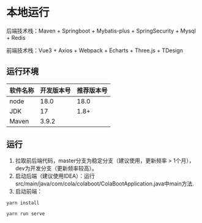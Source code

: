 # 本地运行

后端技术栈：Maven + Springboot + Mybatis-plus + SpringSecurity + Mysql + Redis

前端技术栈：Vue3 + Axios + Webpack + Echarts + Three.js + TDesign

## 运行环境

| 软件名称  | 开发版本号 | 推荐版本号 |
|-------|-------|------|
| node  | 18.0  | 18.0 |
| JDK   | 17    | 1.8+ |
| Maven | 3.9.2 |  |

## 运行
1. 拉取前后端代码，master分支为稳定分支（建议使用，更新频率 > 1个月），dev为开发分支（更新频率较高）。
2. 启动后端（建议使用IDEA）：运行 src/main/java/com/cola/colaboot/ColaBootApplication.java中main方法.
3. 启动前端：
```shell
yarn install
```
```shell
yarn run serve
```
